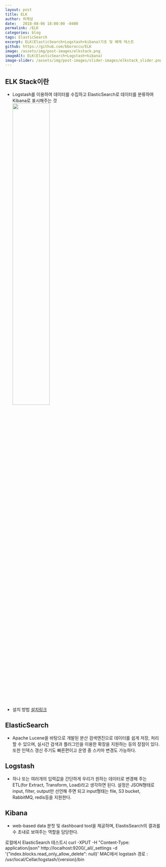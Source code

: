 ```yaml
---
layout: post
title: ELK
author: 허재성
date:   2018-08-06 18:00:00 -0400
permalink: /ELK
categories: blog
tags: ElasticSearch
excerpt: ELK(ElasticSearch+Logstash+kibana)기초 및 예제 테스트
github: https://github.com/bboroccu/ELK
image: /assets/img/post-images/elkstack.png
imageAlt: ELK(ElasticSearch+Logstash+kibana)
image-slider: /assets/img/post-images/slider-images/elkstack_slider.png
---
```


## ELK Stack이란
- Logstash를 이용하여 데이터를 수집하고 ElasticSearch로 데이터를 분류하여 Kibana로 표시해주는 것
  <div>
        <img src="http://bboroccu.github.io/assets/img/post-images/elk_model.jpg" width="50%"/>
  </div>
- 설치 방법
  [설치링크](https://www.elastic.co/guide/kr/elasticsearch/reference/current/gs-installation.html)

## ElasticSearch
 - Apache Lucene을 바탕으로 개발된 분산 검색엔진으로 데이터를 쉽게 저장, 처리할 수 있으며, 실시간 검색과 플러그인을 이용한 확장을 지원하는 등의 장점이 있다.
   또한 인덱스 갱신 주기도 빠른편이고 운영 중 스키마 변경도 가능하다.
## Logstash
 - 하나 또는 여러개의 입력값을 간단하게 우리가 원하는 데이터로 변경해 주는 ETL(for Extract, Transform, Load)라고 생각하면 된다. 설정은 JSON형태로
   input, filter, output만 선언해 주면 되고 input형태는 file, S3 bucket, RabbitMQ, redis등을 지원한다.

## Kibana
 - web-based data 분첫 및 dashboard tool을 제공하며, ElastisSearch의 결과를 수 초내로 보여주는 역할을 담당한다.

 로컬에서 ElasticSearch 테스트시  curl -XPUT -H "Content-Type: application/json" http://localhost:9200/_all/_settings -d '{"index.blocks.read_only_allow_delete": null}'
 MAC에서 logstash 경로 : /usr/local/Cellar/logstash/{version}/bin
